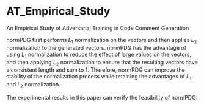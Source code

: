 # AT_Empirical_Study
An Empirical Study of Adversarial Training in Code Comment Generation

normPDG first performs $L_1$ normalization on the vectors and then applies $L_2$ normalization to the generated vectors.
normPDG has the advantage of  using $L_1$ normalization to reduce the effect of large values on the vectors, and then applying $L_2$ normalization to ensure that the resulting vectors have a consistent length and sum to 1. 
Therefore, normPDG can improve the stability of the normalization process while retaining the advantages of $L_1$ and $L_2$ normalization.

The experimental results in this paper can verify the feasibility of normPDG:
